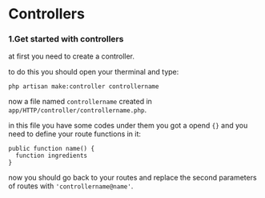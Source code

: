 # Controllers

### 1.Get started with controllers

at first you need to create a controller.

to do this you should open your therminal and type:
```
php artisan make:controller controllername
```
now a file named `controllername` created in `app/HTTP/controller/controllername.php`.

in this file you have some codes under them you got a opend `{}` and you need to define your route functions in it:

```
public function name() {
  function ingredients
}
```
now you should go back to your routes and replace the second parameters of routes with `'controllername@name'`.

